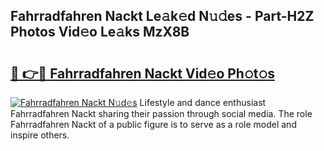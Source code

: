 ## Fahrradfahren Nackt Le𝚊k𝚎d N𝚞𝚍es - Part-H2Z Photos Vid𝚎o Le𝚊ks MzX8B

# <h2><a href="http://fb9lpd.evod.top/?m=Fahrradfahren+Nackt">🔗 👉🔴 Fahrradfahren Nackt Vid𝚎o Ph𝚘t𝚘s</a></h2>

[![Fahrradfahren Nackt N𝚞d𝚎s](https://i.imgur.com/8V9OHl7.gif)](http://fb9lpd.evod.top/?m=Fahrradfahren+Nackt)
Lifestyle and dance enthusiast Fahrradfahren Nackt sharing their passion through social media. The role Fahrradfahren Nackt of a public figure is to serve as a role model and inspire others. 
